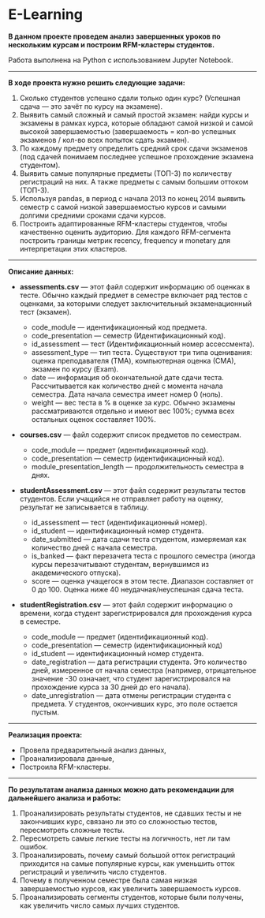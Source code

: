 # E-Learning

**В данном проекте проведем анализ завершенных уроков по нескольким курсам и построим RFM-кластеры студентов.**

Работа выполнена на Python с использованием Jupyter Notebook.

<hr>

**В ходе проекта нужно решить следующие задачи:**

1. Сколько студентов успешно сдали только один курс? (Успешная сдача — это зачёт по курсу на экзамене).
2. Выявить самый сложный и самый простой экзамен: найди курсы и экзамены в рамках курса, которые обладают самой низкой и самой высокой завершаемостью (завершаемость = кол-во успешных экзаменов / кол-во всех попыток сдать экзамен).
3. По каждому предмету определить средний срок сдачи экзаменов (под сдачей понимаем последнее успешное прохождение экзамена студентом).
4. Выявить самые популярные предметы (ТОП-3) по количеству регистраций на них. А также предметы с самым большим оттоком (ТОП-3).
5. Используя pandas, в период с начала 2013 по конец 2014 выявить семестр с самой низкой завершаемостью курсов и самыми долгими средними сроками сдачи курсов. 
6. Построить адаптированные RFM-кластеры студентов, чтобы качественно оценить аудиторию. Для каждого RFM-сегмента построить границы метрик recency, frequency и monetary для интерпретации этих кластеров. 

<hr>

**Описание данных:**

* **assessments.csv** — этот файл содержит информацию об оценках в тесте. Обычно каждый предмет в семестре включает ряд тестов с оценками, за которыми следует заключительный экзаменационный тест (экзамен).
     - code_module — идентификационный код предмета.
     - code_presentation — семестр (Идентификационный код).
     - id_assessment — тест (Идентификационный номер ассессмента).
     - assessment_type — тип теста. Существуют три типа оценивания: оценка преподавателя (TMA), компьютерная оценка (СМА), экзамен по курсу (Exam).
     - date — информация об окончательной дате сдачи теста. Рассчитывается как количество дней с момента начала семестра. Дата начала семестра имеет номер 0 (ноль).
     - weight — вес теста в % в оценке за курс. Обычно экзамены рассматриваются отдельно и имеют вес 100%; сумма всех остальных оценок составляет 100%.

* **courses.csv** — файл содержит список предметов по семестрам.
     - code_module — предмет (идентификационный код).
     - code_presentation — семестр (идентификационный код).
     - module_presentation_length — продолжительность семестра в днях.

* **studentAssessment.csv** — этот файл содержит результаты тестов студентов. Если учащийся не отправляет работу на оценку, результат не записывается в таблицу.
     - id_assessment — тест (идентификационный номер).
     - id_student — идентификационный номер студента.
     - date_submitted — дата сдачи теста студентом, измеряемая как количество дней с начала семестра.
     - is_banked — факт перезачета теста с прошлого семестра (иногда курсы перезачитывают студентам, вернувшимся из академического отпуска).
     - score — оценка учащегося в этом тесте. Диапазон составляет от 0 до 100. Оценка ниже 40 неудачная/неуспешная сдача теста.

* **studentRegistration.csv** — этот файл содержит информацию о времени, когда студент зарегистрировался для прохождения курса в семестре.
     - code_module — предмет (идентификационный код).
     - code_presentation — семестр (идентификационный код)
     - id_student — идентификационный номер студента.
     - date_registration — дата регистрации студента. Это количество дней, измеренное от начала семестра (например, отрицательное значение -30 означает, что студент зарегистрировался на прохождение курса за 30 дней до его начала).
     - date_unregistration — дата отмены регистрации студента с предмета. У студентов, окончивших курс, это поле остается пустым.

<hr>

**Реализация проекта:**

- Провела предварительный анализ данных,
- Проанализировала данные,
- Построила RFM-кластеры.
<hr>

**По результатам анализа данных можно дать рекомендации для дальнейшего анализа и работы:**

1. Проанализировать результаты студентов, не сдавших тесты и не закончивших курс, связано ли это со сложностью тестов, пересмотреть сложные тесты.
2. Пересмотреть самые легкие тесты на логичность, нет ли там ошибок.
3. Проанализировать, почему самый большой отток регистраций приходится на самые популярные курсы, как уменьшить отток регистраций и увеличить число студентов.
4. Почему в полученном семестре была самая низкая завершаемостью курсов, как увеличить завершаемость курсов.
5. Проанализировать сегменты студентов, которые были получены, как увеличить число самых лучших студентов.
